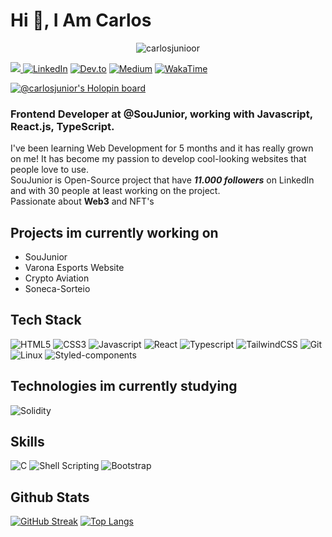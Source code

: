 # Hi 👋, I Am Carlos

<p align="center"> <img src="https://komarev.com/ghpvc/?username=carlosjunioor&label=Profile%20views&color=0e75b6&style=flat" alt="carlosjunioor" /> </p>

<a href="https://twitter.com/CarlosJuniordev" target="_blank" rel="noreferrer"><img
src="https://img.shields.io/twitter/follow/CarlosJuniorDev?logo=twitter&style=for-the-badge&color=0891b2&labelColor=1c1917"
/>
[![LinkedIn](https://img.shields.io/badge/LinkedIn-0077B5?style=for-the-badge&logo=linkedin&logoColor=white)](https://www.linkedin.com/in/carlosjuniordev/)
[![Dev.to](https://img.shields.io/badge/dev.to-0A0A0A?style=for-the-badge&logo=devdotto&logoColor=white)](https://dev.to/carlosjuniordev)
[![Medium](https://img.shields.io/badge/Medium-12100E?style=for-the-badge&logo=medium&logoColor=white)](https://medium.com/@carlos-junior)
[![WakaTime](https://img.shields.io/badge/WakaTime-000000?style=for-the-badge&logo=WakaTime&logoColor=white)](https://wakatime.com/@CarlosJuniordev)

[![@carlosjunior's Holopin board](https://holopin.io/api/user/board?user=carlosjunior)](https://holopin.io/@carlosjunior)


### Frontend Developer at @SouJunior, working with Javascript, React.js, TypeScript.
I've been learning Web Development for 5 months and it has really grown on me! It has become my passion to develop cool-looking websites that people love to use.<br>
SouJunior is Open-Source project that have ***11.000 followers*** on LinkedIn and with 30 people at least working on the project.<br>
Passionate about **Web3** and NFT's

## Projects im currently working on

- SouJunior
- Varona Esports Website
- Crypto Aviation 
- Soneca-Sorteio


## Tech Stack
![HTML5](https://img.shields.io/badge/HTML5-E34F26?style=for-the-badge&logo=html5&logoColor=white)
![CSS3](https://img.shields.io/badge/CSS3-1572B6?style=for-the-badge&logo=css3&logoColor=white)
![Javascript](https://img.shields.io/badge/JavaScript-323330?style=for-the-badge&logo=javascript&logoColor=F7DF1E)
![React](https://img.shields.io/badge/React-20232A?style=for-the-badge&logo=react&logoColor=61DAFB)
![Typescript](https://img.shields.io/badge/TypeScript-007ACC?style=for-the-badge&logo=typescript&logoColor=white)
![TailwindCSS](https://img.shields.io/badge/Tailwind_CSS-38B2AC?style=for-the-badge&logo=tailwind-css&logoColor=white)
![Git](https://img.shields.io/badge/GIT-E44C30?style=for-the-badge&logo=git&logoColor=white)
![Linux](https://img.shields.io/badge/Linux-FCC644?style=for-the-badge&logo=linux&logoColor=black)
![Styled-components](https://img.shields.io/badge/styled--components-DB7093?style=for-the-badge&logo=styled-components&logoColor=white)

## Technologies im currently studying
![Solidity](https://img.shields.io/badge/Solidity-e6e6e6?style=for-the-badge&logo=solidity&logoColor=black)

## Skills

![C](https://img.shields.io/badge/C-00599C?style=for-the-badge&logo=c&logoColor=white)
![Shell Scripting](https://img.shields.io/badge/Shell_Script-121011?style=for-the-badge&logo=gnu-bash&logoColor=white)
![Bootstrap](https://img.shields.io/badge/Bootstrap-563D7C?style=for-the-badge&logo=bootstrap&logoColor=white)

  ## Github Stats
  
  [![GitHub Streak](https://streak-stats.demolab.com/?user=CarlosJunioor&theme=react)](https://git.io/streak-stats)
  [![Top Langs](https://github-readme-stats.vercel.app/api/top-langs/?username=CarlosJunioor&layout=compact&theme=react&hide=c,java)](https://github.com/anuraghazra/github-readme-stats)
